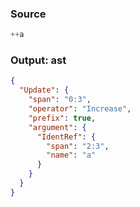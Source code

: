 ### Source
```js parse:expr
++a
```

### Output: ast
```json
{
  "Update": {
    "span": "0:3",
    "operator": "Increase",
    "prefix": true,
    "argument": {
      "IdentRef": {
        "span": "2:3",
        "name": "a"
      }
    }
  }
}
```
